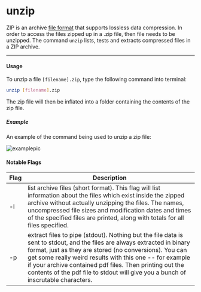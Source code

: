unzip
====

ZIP is an archive [file format](https://en.wikipedia.org/wiki/Zip_(file_format)) that supports lossless data compression. In order to access the files zipped up in a .zip file, then file needs to be unzipped. The command `unzip` lists, tests and extracts compressed files in a ZIP archive.

---
#### Usage
To unzip a file `[filename].zip`, type the following command into terminal:
~~~ bash
unzip [filename].zip
~~~
The zip file will then be inflated into a folder containing the contents of the zip file.

##### Example
An example of the command being used to unzip a zip file:

![examplepic](https://i.ibb.co/3yN2cW3/Screen-Shot-2019-10-23-at-5-37-35-PM.png "Terminal Unzip Screenshot")

#### Notable Flags
| Flag | Description |
| ---- | ----------- |
| -l   | list archive files (short format). This flag will list information about the files which exist inside the zipped archive without actually unzipping the files. The names, uncompressed file sizes and modification dates and times of the specified files are printed, along  with  totals  for  all files  specified. |
| -p   | extract  files  to  pipe (stdout).  Nothing but the file data is sent to stdout, and the files are always extracted in binary format, just as they are stored (no conversions). You can get some really weird results with this one -- for example if your archive contained pdf files. Then printing out the contents of the pdf file to stdout will give you a bunch of inscrutable characters.|

